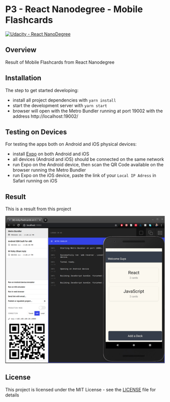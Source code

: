 # **P3 - React Nanodegree - Mobile Flashcards** 
[![Udacity - React NanoDegree](https://github.com/vickyaziz/sdc_p1_lanelines/blob/master/test_images/shield-udacity.png)](https://www.udacity.com/school-of-programming)


Overview
---
Result of Mobile Flashcards from React Nanodegree


Installation
---

The step to get started developing:
* install all project dependencies with ```yarn install```
* start the development server with ```yarn start```
* browser will open with the Metro Bundler running at port 19002 with the address http://localhost:19002/


Testing on Devices
---

For testing the apps both on Android and iOS physical devices:
* install [Expo](https://expo.io/) on both Android and iOS
* all devices (Android and iOS) should be connected on the same network
* run Expo on the Android device, then scan the QR Code available on the browser running the Metro Bundler
* run Expo on the iOS device, paste the link of your ```Local IP Adress``` in Safari running on iOS


Result
---

[//]: # (Image References)
[pipe0]: ./result/screenshot.png "Mobile Flashcards"

This is a result from this project 

![alt text][pipe0]


## License
This project is licensed under the MIT License - see the [LICENSE](LICENSE) file for details
